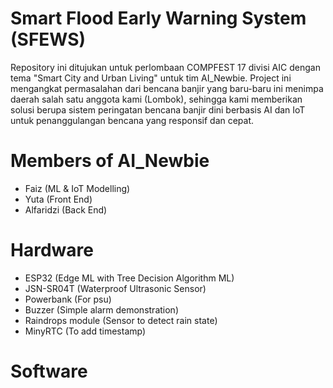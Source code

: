# Smart Flood Early Warning System (SFEWS)
Repository ini ditujukan untuk perlombaan COMPFEST 17 divisi AIC dengan tema "Smart City and Urban Living" untuk tim AI_Newbie.
Project ini mengangkat permasalahan dari bencana banjir yang baru-baru ini menimpa daerah salah satu anggota kami (Lombok), sehingga kami memberikan solusi berupa sistem peringatan bencana banjir dini berbasis AI dan IoT untuk penanggulangan bencana yang responsif dan cepat.

# Members of AI_Newbie
- Faiz (ML & IoT Modelling)
- Yuta (Front End)
- Alfaridzi (Back End)
  
# Hardware
- ESP32 (Edge ML with Tree Decision Algorithm ML)
- JSN-SR04T (Waterproof Ultrasonic Sensor)
- Powerbank (For psu)
- Buzzer (Simple alarm demonstration)
- Raindrops module (Sensor to detect rain state)
- MinyRTC (To add timestamp)
  
# Software
